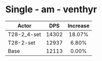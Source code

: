 # Single - am - venthyr
| Actor | DPS | Increase |
|---|:---:|:---:|
|T28-2_4-set|14302|18.07%|
|T28-2-set|12937|6.80%|
|Base|12113|0.00%|
